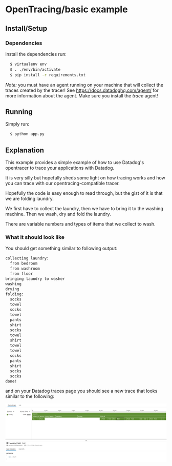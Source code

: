 # OpenTracing/basic example

## Install/Setup

### Dependencies

install the dependencies run:
```sh
  $ virtualenv env
  $ . ./env/bin/activate
  $ pip install -r requirements.txt
```

*Note:* you must have an agent running on your machine that will collect the
traces created by the tracer! See https://docs.datadoghq.com/agent/ for more
information about the agent. Make sure you install the *trace* agent!

## Running

Simply run:

```sh
  $ python app.py
```

## Explanation

This example provides a simple example of how to use Datadog's opentracer to
trace your applications with Datadog.

It is very silly but hopefully sheds some light on how tracing works and how you
can trace with our opentracing-compatible tracer.

Hopefully the code is easy enough to read through, but the gist of it is that we
are folding laundry.

We first have to collect the laundry, then we have to bring it to the washing
machine. Then we wash, dry and fold the laundry.

There are variable numbers and types of items that we collect to wash.


### What it should look like

You should get something similar to following output:

```
collecting laundry:
  from bedroom
  from washroom
  from floor
bringing laundry to washer
washing
drying
folding:
  socks
  towel
  socks
  towel
  pants
  shirt
  socks
  towel
  shirt
  towel
  towel
  socks
  pants
  shirt
  socks
  socks
done!
```

and on your Datadog traces page you should see a new trace that looks similar to
the following:

![Screenshot of Trace](resources/trace.png "Resulting Trace")
